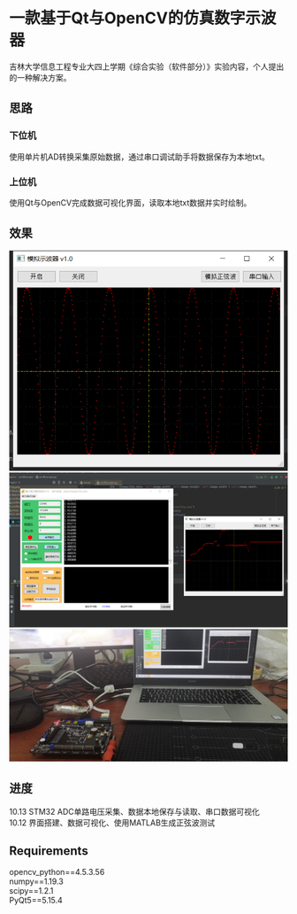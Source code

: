 # 一款基于Qt与OpenCV的仿真数字示波器
吉林大学信息工程专业大四上学期《综合实验（软件部分）》实验内容，个人提出的一种解决方案。 
## 思路 
### 下位机 
使用单片机AD转换采集原始数据，通过串口调试助手将数据保存为本地txt。 
### 上位机
使用Qt与OpenCV完成数据可视化界面，读取本地txt数据并实时绘制。 
## 效果
![avatar](/image/img2.png)   
![avatar](/image/img1.png)    
![avatar](/image/img3.jpg)    
## 进度
10.13  STM32 ADC单路电压采集、数据本地保存与读取、串口数据可视化  
10.12  界面搭建、数据可视化、使用MATLAB生成正弦波测试
## Requirements
opencv_python==4.5.3.56  
numpy==1.19.3  
scipy==1.2.1  
PyQt5==5.15.4  


